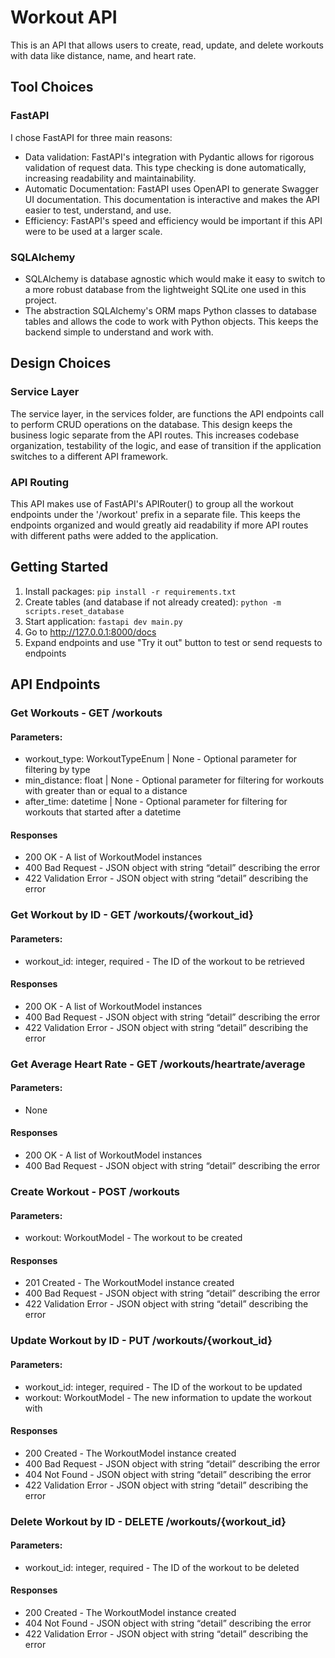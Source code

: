 
# Workout API

This is an API that allows users to create, read, update, and delete workouts with data like distance, name, and heart rate.

## Tool Choices

### FastAPI

I chose FastAPI for three main reasons:
- Data validation: FastAPI's integration with Pydantic allows for rigorous validation of request data. This type checking is done automatically, increasing readability and maintainability.
- Automatic Documentation: FastAPI uses OpenAPI to generate Swagger UI documentation. This documentation is interactive and makes the API easier to test, understand, and use.
- Efficiency: FastAPI's speed and efficiency would be important if this API were to be used at a larger scale.

### SQLAlchemy

- SQLAlchemy is database agnostic which would make it easy to switch to a more robust database from the lightweight SQLite one used in this project.
- The abstraction SQLAlchemy's ORM maps Python classes to database tables and allows the code to work with Python objects. This keeps the backend simple to understand and work with.

## Design Choices

### Service Layer
The service layer, in the services folder, are functions the API endpoints call to perform CRUD operations on the database. This design keeps the business logic separate from the API routes. This increases codebase organization, testability of the logic, and ease of transition if the application switches to a different API framework.

### API Routing
This API makes use of FastAPI's APIRouter() to group all the workout endpoints under the '/workout' prefix in a separate file. This keeps the endpoints organized and would greatly aid readability if more API routes with different paths were added to the application.

## Getting Started

1. Install packages: `pip install -r requirements.txt`
2. Create tables (and database if not already created): `python -m scripts.reset_database`
3. Start application: `fastapi dev main.py`
4. Go to http://127.0.0.1:8000/docs
5. Expand endpoints and use "Try it out" button to test or send requests to endpoints
## API Endpoints
### Get Workouts - GET /workouts
#### Parameters:
-   workout_type: WorkoutTypeEnum | None - Optional parameter for filtering by type
-   min_distance: float | None - Optional parameter for filtering for workouts with greater than or equal to a distance
-   after_time: datetime | None - Optional parameter for filtering for workouts that started after a datetime
#### Responses
-   200 OK - A list of WorkoutModel instances
-   400 Bad Request - JSON object with string “detail” describing the error
-   422 Validation Error - JSON object with string “detail” describing the error
### Get Workout by ID - GET /workouts/{workout_id}
#### Parameters:
-   workout_id: integer, required - The ID of the workout to be retrieved
#### Responses
-   200 OK - A list of WorkoutModel instances
-   400 Bad Request - JSON object with string “detail” describing the error
-   422 Validation Error - JSON object with string “detail” describing the error
### Get Average Heart Rate - GET /workouts/heartrate/average
#### Parameters:
-   None
#### Responses
-   200 OK - A list of WorkoutModel instances
-   400 Bad Request - JSON object with string “detail” describing the error
### Create Workout - POST /workouts
#### Parameters:
-   workout: WorkoutModel - The workout to be created
#### Responses
-   201 Created - The WorkoutModel instance created
-   400 Bad Request - JSON object with string “detail” describing the error
-   422 Validation Error - JSON object with string “detail” describing the error
### Update Workout by ID - PUT /workouts/{workout_id}
#### Parameters:
-  workout_id: integer, required - The ID of the workout to be updated
-  workout: WorkoutModel - The new information to update the workout with

#### Responses
-   200 Created - The WorkoutModel instance created
-   400 Bad Request - JSON object with string “detail” describing the error
-   404 Not Found - JSON object with string “detail” describing the error
-   422 Validation Error - JSON object with string “detail” describing the error
### Delete Workout by ID - DELETE /workouts/{workout_id}
#### Parameters:
-  workout_id: integer, required - The ID of the workout to be deleted
#### Responses
-   200 Created - The WorkoutModel instance created
-   404 Not Found - JSON object with string “detail” describing the error
-   422 Validation Error - JSON object with string “detail” describing the error
